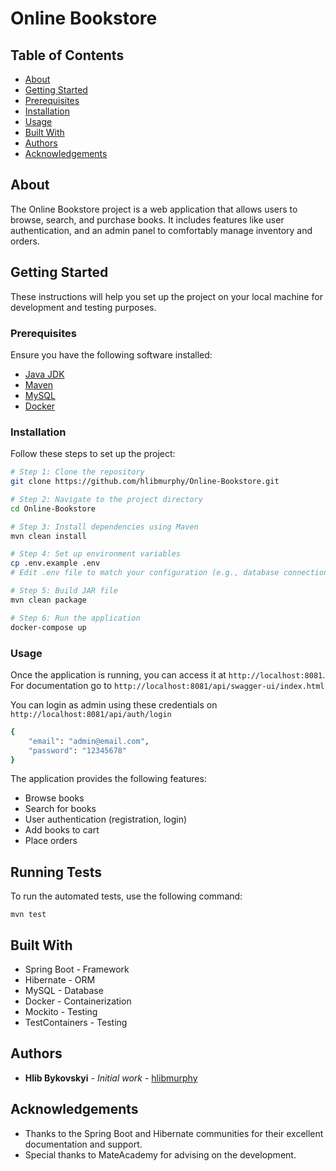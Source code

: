 # Online Bookstore

## Table of Contents
- [About](#about)
- [Getting Started](#getting-started)
- [Prerequisites](#prerequisites)
- [Installation](#installation)
- [Usage](#usage)
- [Built With](#built-with)
- [Authors](#authors)
- [Acknowledgements](#acknowledgements)

## About
The Online Bookstore project is a web application that allows users to browse, search, and purchase books. It includes features like user authentication, and an admin panel to comfortably manage inventory and orders.

## Getting Started
These instructions will help you set up the project on your local machine for development and testing purposes.

### Prerequisites
Ensure you have the following software installed:
- [Java JDK](https://www.oracle.com/java/technologies/javase/jdk17-archive-downloads.html)
- [Maven](https://maven.apache.org/install.html)
- [MySQL](https://dev.mysql.com/downloads/installer/)
- [Docker](https://www.docker.com/get-started)

### Installation
Follow these steps to set up the project:

```bash
# Step 1: Clone the repository
git clone https://github.com/hlibmurphy/Online-Bookstore.git

# Step 2: Navigate to the project directory
cd Online-Bookstore

# Step 3: Install dependencies using Maven
mvn clean install

# Step 4: Set up environment variables
cp .env.example .env
# Edit .env file to match your configuration (e.g., database connection details)

# Step 5: Build JAR file
mvn clean package

# Step 6: Run the application
docker-compose up
```
### Usage
Once the application is running, you can access it at `http://localhost:8081`. 
For documentation go to `http://localhost:8081/api/swagger-ui/index.html`

You can login as admin using these credentials on `http://localhost:8081/api/auth/login`
```bash
{
    "email": "admin@email.com",
    "password": "12345678"
}
```

The application provides the following features:
- Browse books
- Search for books
- User authentication (registration, login)
- Add books to cart
- Place orders

## Running Tests
To run the automated tests, use the following command:

```
mvn test
```

## Built With
- Spring Boot - Framework
- Hibernate - ORM
- MySQL - Database
- Docker - Containerization
- Mockito - Testing
- TestContainers - Testing

## Authors
- **Hlib Bykovskyi** - *Initial work* - [hlibmurphy](https://github.com/hlibmurphy)

## Acknowledgements
- Thanks to the Spring Boot and Hibernate communities for their excellent documentation and support.
- Special thanks to MateAcademy for advising on the development.
